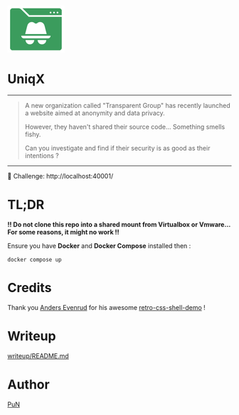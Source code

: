 
![Logo](src/public/favicon.ico)

# UniqX

___
> A new organization called "Transparent Group" has recently launched a website aimed at anonymity and data privacy.
>
> However, they haven't shared their source code... Something smells fishy.
> 
> Can you investigate and find if their security is as good as their intentions ?
___

🎯 Challenge: http://localhost:40001/

# TL;DR

**!! Do not clone this repo into a shared mount from Virtualbox or Vmware... For some reasons, it might no work !!**

Ensure you have **Docker** and **Docker Compose** installed then :
 ```
 docker compose up
 ```
 
# Credits

Thank you [Anders Evenrud](https://github.com/andersevenrud) for his awesome [retro-css-shell-demo](https://github.com/andersevenrud/retro-css-shell-demo) !

# Writeup

[writeup/README.md](writeup/README.md)

# Author

[PuN](https://x.com/pun_sec)
